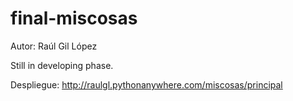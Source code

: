 # final-miscosas

Autor: Raúl Gil López

Still in developing phase.

Despliegue: http://raulgl.pythonanywhere.com/miscosas/principal


